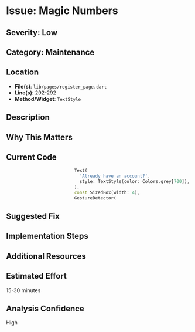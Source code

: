 # Issue: Magic Numbers

## Severity: Low

## Category: Maintenance

## Location
- **File(s)**: `lib/pages/register_page.dart`
- **Line(s)**: 292-292
- **Method/Widget**: `TextStyle`

## Description


## Why This Matters


## Current Code
```dart
                          Text(
                            'Already have an account?',
                            style: TextStyle(color: Colors.grey[700]),
                          ),
                          const SizedBox(width: 4),
                          GestureDetector(
```

## Suggested Fix


## Implementation Steps


## Additional Resources


## Estimated Effort
15-30 minutes

## Analysis Confidence
High
